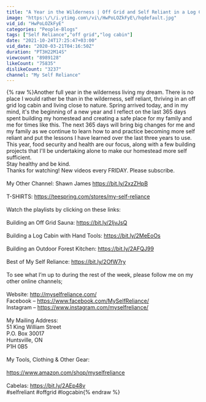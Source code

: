 ```yaml
---
title: "A Year in the Wilderness | Off Grid and Self Reliant in a Log Cabin"
image: "https:\/\/i.ytimg.com\/vi\/HwPoLOZkFyE\/hqdefault.jpg"
vid_id: "HwPoLOZkFyE"
categories: "People-Blogs"
tags: ["Self Reliance","off grid","log cabin"]
date: "2021-10-24T17:25:47+03:00"
vid_date: "2020-03-21T04:16:50Z"
duration: "PT3H22M14S"
viewcount: "8989128"
likeCount: "75835"
dislikeCount: "3237"
channel: "My Self Reliance"
---
```

{% raw %}Another full year in the wilderness living my dream. There is no place I would rather be than in the wilderness, self reliant, thriving in an off grid log cabin and living close to nature. Spring arrived today, and in my mind, it's the beginning of a new year and I reflect on the last 365 days spent building my homestead and creating a safe place for my family and me for times like this. The next 365 days will bring big changes for me and my family as we continue to learn how to and practice becoming more self reliant and put the lessons I have learned over the last three years to use. This year, food security and health are our focus, along with a few building projects that I'll be undertaking alone to make our homestead more self sufficient.<br />Stay healthy and be kind.<br />Thanks for watching!  New videos every FRIDAY.  Please subscribe.<br /><br />My Other Channel: Shawn James <a rel="nofollow" target="blank" href="https://bit.ly/2xzZHpB">https://bit.ly/2xzZHpB</a><br /><br />T-SHIRTS: <a rel="nofollow" target="blank" href="https://teespring.com/stores/my-self-reliance">https://teespring.com/stores/my-self-reliance</a><br /><br />Watch the playlists by clicking on these links:<br /><br />Building an Off Grid Sauna: <a rel="nofollow" target="blank" href="https://bit.ly/2IjvJsQ">https://bit.ly/2IjvJsQ</a><br /><br />Building a Log Cabin with Hand Tools: <a rel="nofollow" target="blank" href="https://bit.ly/2MeEoOs">https://bit.ly/2MeEoOs</a><br /><br />Building an Outdoor Forest Kitchen: <a rel="nofollow" target="blank" href="https://bit.ly/2AFQJ99">https://bit.ly/2AFQJ99</a><br /><br />Best of My Self Reliance: <a rel="nofollow" target="blank" href="https://bit.ly/2OfW7ry">https://bit.ly/2OfW7ry</a><br /><br />To see what I’m up to during the rest of the week, please follow me on my other online channels;<br /><br />Website: <a rel="nofollow" target="blank" href="http://myselfreliance.com/">http://myselfreliance.com/</a><br />Facebook – <a rel="nofollow" target="blank" href="https://www.facebook.com/MySelfReliance/">https://www.facebook.com/MySelfReliance/</a><br />Instagram – <a rel="nofollow" target="blank" href="https://www.instagram.com/myselfreliance/">https://www.instagram.com/myselfreliance/</a><br /><br />My Mailing Address:<br />51 King William Street<br />P.O. Box 30017<br />Huntsville, ON<br />P1H 0B5<br /><br />My Tools, Clothing &amp; Other Gear:<br /><br /><a rel="nofollow" target="blank" href="https://www.amazon.com/shop/myselfreliance">https://www.amazon.com/shop/myselfreliance</a><br /><br />Cabelas: <a rel="nofollow" target="blank" href="https://bit.ly/2AEp48v">https://bit.ly/2AEp48v</a><br />#selfreliant #offgrid #logcabin{% endraw %}
